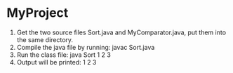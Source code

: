 # MyProject
1. Get the two source files Sort.java and MyComparator.java, put them into the same directory.
2. Compile the java file by running: javac Sort.java
3. Run the class file: java Sort 1 2 3
4. Output will be printed:
1
2
3
